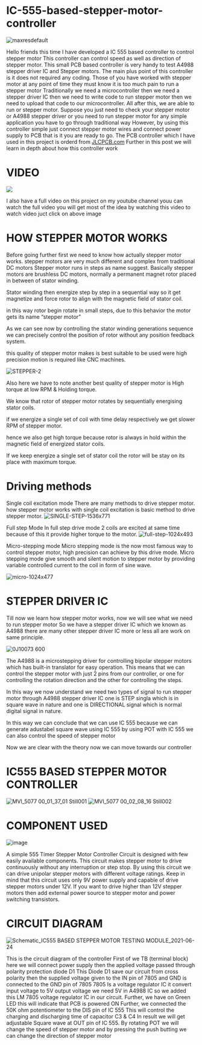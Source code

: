 # IC-555-based-stepper-motor-controller
![maxresdefault](https://user-images.githubusercontent.com/19898602/123272521-71824f80-d51f-11eb-9317-3a77263ba1ee.jpg)

Hello friends this time I have developed a IC 555 based controller to control stepper motor
This controller can control speed as well as direction of stepper motor.
This small PCB based controller is very handy to test A4988 stepper driver IC and Stepper motors.
The main plus point of this controller is it does not required any coding.
Those of you have worked with stepper motor at any point of time 
they must know it is too much pain to run a stepper motor
Traditionally we need a microcontroller then we need a stepper driver IC then we need to write code to run stepper motor then we need to upload that code to our microcontroller.
All after this, we are able to run or stepper motor.
Suppose you just need to check your stepper motor or A4988 stepper driver or you need to 
run stepper motor for any simple application you have to go through traditional way
However, by using this controller simple just connect stepper motor wires and connect power supply to PCB 
that is it you are ready to go.
The PCB controller which I have used in this project is orderd from [JLCPCB.com](https://jlcpcb.com/IAT)
Further in this post we will learn in depth about how this controller work 


# VIDEO

[![](https://img.youtube.com/vi/RE0nTC17tEM/0.jpg)](https://www.youtube.com/watch?v=RE0nTC17tEM)

I also have a full video on this project on my youtube channel youu can watch the full video 
you will get most of the idea by watching this video 
to watch video juct click on above image

# HOW STEPPER MOTOR WORKS
Before going further first we need to know how actually stepper motor works.
stepper motors are very much different and complex from traditional DC motors
Stepper motor runs in steps as name suggest.
Basically stepper motors are brushless DC motors, normally a permanent magnet rotor placed in between of stator winding.

Stator winding then energize step by step in a sequential way so it get magnetize and force rotor to align with the magnetic field of stator coil.

in this way rotor begin rotate in small steps, due to this behavior the motor gets its name “stepper motor”

As we can see now by controlling the stator winding generations sequence we can precisely control the position of rotor without any position feedback system.

this quality of stepper motor makes is best suitable to be used were high precision motion is required like CNC machines.

![STEPPER-2](https://user-images.githubusercontent.com/19898602/123275483-fa9a8600-d521-11eb-8d4e-fa7ab2ac37de.gif)

Also here we have to note another best quality of stepper motor is High torque at low RPM & Holding torque.

We know that rotor of stepper motor rotates by sequentially energising stator coils.

if we energize a single set of coil with time delay respectively we get slower RPM of stepper motor.

hence we also get high torque because rotor is always in hold within the magnetic field of energized stator coils.

If we keep energize a single set of stator coil the rotor will be stay on its place with maximum torque.

# Driving methods

Single coil excitation mode
There are many methods to drive stepper motor.
how stepper motor works with single coil excitation is basic method to drive stepper motor.
![SINGLE-STEP-1536x771](https://user-images.githubusercontent.com/19898602/123275974-67ae1b80-d522-11eb-8efc-6cf1cc30470b.jpg)



Full step Mode
In full step drive mode 2 coils are excited at same time because of this it provide higher torque to the motor.
![full-step-1024x493](https://user-images.githubusercontent.com/19898602/123276037-7563a100-d522-11eb-945f-90ae72e65d9b.jpg)



Micro-stepping mode
Micro stepping mode is the now most famous way to control stepper motor, high precision can achieve by this drive mode.
Micro stepping mode give smooth and silent motion to stepper motor by providing variable controlled current to the coil in form of sine wave.

![micro-1024x477](https://user-images.githubusercontent.com/19898602/123276086-7e547280-d522-11eb-838e-c9bfc83a6743.jpg)

 
 # STEPPER DRIVER IC
 Till now we learn how stepper motor works, now we will see what we need to run stepper motor
So we have a stepper driver IC which we known as A4988 there are many other stepper driver IC
more or less all are work on same principle.

![0J10073 600](https://user-images.githubusercontent.com/19898602/123278053-40584e00-d524-11eb-86e1-c1bd8f9c2c21.jpg)

The A4988 is a microstepping driver for controlling bipolar stepper motors which has built-in translator for easy operation. 
This means that we can control the stepper motor with just 2 pins from our controller, 
or one for controlling the rotation direction and the other for controlling the steps.

In this way we now understand we need two types of signal to run stepper motor through
A4988 stepper driver IC 
one is STEP singla which is in square wave in nature
and one is DIRECTIONAL signal which is normal digital signal in nature.

In this way we can conclude that we can use IC 555 because we can generate adustabel square wave using IC 555
by using POT with IC 555 we can also control the speed of stepper motor

Now we are clear with the theory now we can move towards our controller

# IC555 BASED STEPPER MOTOR CONTROLLER
![MVI_5077 00_01_37_01 Still001](https://user-images.githubusercontent.com/19898602/123279549-94176700-d525-11eb-83e1-f019b626846b.jpg)
![MVI_5077 00_02_08_16 Still002](https://user-images.githubusercontent.com/19898602/123279558-9679c100-d525-11eb-8c4a-0417723f8536.jpg)

# COMPONENT USED

![image](https://user-images.githubusercontent.com/19898602/123279978-012afc80-d526-11eb-9528-435387b90031.png)

 A simple 555 Timer Stepper Motor Controller Circuit is designed with few easily available components. 
 This circuit makes stepper motor to drive continuously without any interruption or step stop. 
 By using this circuit we can drive unipolar stepper motors with different voltage ratings. 
 Keep in mind that this circuit uses only 9V power supply and capable of drive stepper motors under 12V. 
 If you want to drive higher than 12V stepper motors then add external power source to stepper motor and power switching transistors.
 
 # CIRCUIT DIAGRAM
 ![Schematic_IC555 BASED STEPPER MOTOR TESTING MODULE_2021-06-24](https://user-images.githubusercontent.com/19898602/123281911-af837180-d527-11eb-969d-cbc220655abd.png)
 

This is the circuit diagram of the controller
First of we TB (terminal block) here we will connect power supply 
then the applied voltage passed through polarity protection diode D1
This Diode D1 save our circuit from cross polarity
then the supplied voltage given to the IN pin of 7805 and GND is connected
to the GND pin of 7805 
7805 Is a voltage regulator IC it convert input voltage to 5V output voltage
we need 5V in A4988 IC so we added this LM 7805 voltage regulator IC
in our circuit.
Further, we have on Green LED this will indicate that PCB is powered ON
Further, we connected the 50K ohm potentiometer to the DIS pin of IC 555
This will control the charging and discharging time of capacitor C3 & C4
In result we will get adjustable Square wave at OUT pin of IC 555.
By rotating POT we will change the speed of stepper motor 
and by pressing the push butting we can change the direction of stepper motor





